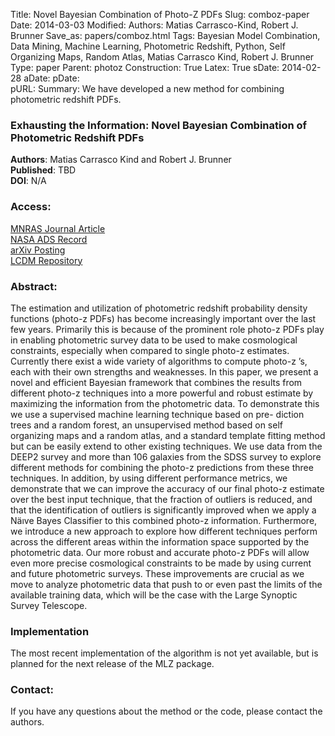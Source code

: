 Title: Novel Bayesian Combination of Photo-Z PDFs
Slug: comboz-paper
Date: 2014-03-03
Modified: 
Authors: Matias Carrasco-Kind, Robert J. Brunner
Save_as: papers/comboz.html
Tags: Bayesian Model Combination, Data Mining, Machine Learning, Photometric Redshift, Python, Self Organizing Maps, Random Atlas, Matias Carrasco Kind, Robert J. Brunner
Type: paper
Parent: photoz
Construction: True
Latex: True
sDate: 2014-02-28
aDate: 
pDate: 	
pURL: 
Summary: We have developed a new method for combining photometric redshift PDFs.

### Exhausting the Information: Novel Bayesian Combination of Photometric Redshift PDFs

**Authors**: Matias Carrasco Kind and Robert J. Brunner  
**Published**:   TBD  
**DOI**: N/A

### Access:
[MNRAS Journal Article]()  
[NASA ADS Record]()  
[arXiv Posting](http://arxiv.org/pdf/1403.0044.pdf)  
[LCDM Repository](/static/papers/comboz.pdf)

### Abstract:

The estimation and utilization of photometric redshift probability
density functions (photo-z PDFs) has become increasingly important over
the last few years. Primarily this is because of the prominent role
photo-z PDFs play in enabling photometric survey data to be used to make
cosmological constraints, especially when compared to single photo-z
estimates. Currently there exist a wide variety of algorithms to compute
photo-z ’s, each with their own strengths and weaknesses. In this paper,
we present a novel and efficient Bayesian framework that combines the
results from different photo-z techniques into a more powerful and
robust estimate by maximizing the information from the photometric data.
To demonstrate this we use a supervised machine learning technique based
on pre- diction trees and a random forest, an unsupervised method based
on self organizing maps and a random atlas, and a standard template
fitting method but can be easily extend to other existing techniques. We
use data from the DEEP2 survey and more than 106 galaxies from the SDSS
survey to explore different methods for combining the photo-z
predictions from these three techniques. In addition, by using different
performance metrics, we demonstrate that we can improve the accuracy of
our final photo-z estimate over the best input technique, that the
fraction of outliers is reduced, and that the identification of outliers
is significantly improved when we apply a Näıve Bayes Classifier to
this combined photo-z information. Furthermore, we introduce a new
approach to explore how different techniques perform across the
different areas within the information space supported by the
photometric data. Our more robust and accurate photo-z PDFs will allow
even more precise cosmological constraints to be made by using current
and future photometric surveys. These improvements are crucial as we
move to analyze photometric data that push to or even past the limits of
the available training data, which will be the case with the Large
Synoptic Survey Telescope.

### Implementation

The most recent implementation of the algorithm is not yet available,
but is planned for the next release of the MLZ package.

### Contact:

If you have any questions about the method or the code, please contact
the authors.
